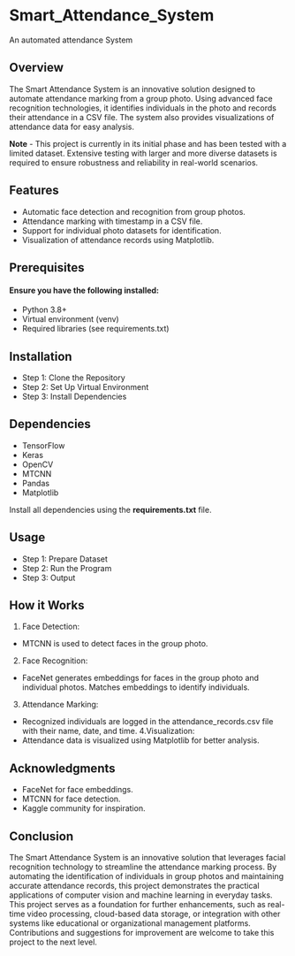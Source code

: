 # Smart_Attendance_System
An automated attendance System

## Overview
The Smart Attendance System is an innovative solution designed to automate attendance marking from a group photo. Using advanced face recognition technologies, it identifies individuals in the photo and records their attendance in a CSV file. The system also provides visualizations of attendance data for easy analysis.

**Note** -
This project is currently in its initial phase and has been tested with a limited dataset. Extensive testing with larger and more diverse datasets is required to ensure robustness and reliability in real-world scenarios.

## Features
- Automatic face detection and recognition from group photos.
- Attendance marking with timestamp in a CSV file.
- Support for individual photo datasets for identification.
- Visualization of attendance records using Matplotlib.

## Prerequisites
#### Ensure you have the following installed:
- Python 3.8+
- Virtual environment (venv)
- Required libraries (see requirements.txt)

## Installation
- Step 1: Clone the Repository
- Step 2: Set Up Virtual Environment
- Step 3: Install Dependencies

## Dependencies
- TensorFlow
- Keras
- OpenCV
- MTCNN
- Pandas
- Matplotlib

Install all dependencies using the **requirements.txt** file.

## Usage
- Step 1: Prepare Dataset
- Step 2: Run the Program
- Step 3: Output

## How it Works
1. Face Detection:
  - MTCNN is used to detect faces in the group photo.
2. Face Recognition:
  - FaceNet generates embeddings for faces in the group photo and individual photos. Matches embeddings to identify individuals.
3. Attendance Marking:
  - Recognized individuals are logged in the attendance_records.csv file with their name, date, and time.
4.Visualization:
  - Attendance data is visualized using Matplotlib for better analysis.

## Acknowledgments
- FaceNet for face embeddings.
- MTCNN for face detection.
- Kaggle community for inspiration.

## Conclusion
The Smart Attendance System is an innovative solution that leverages facial recognition technology to streamline the attendance marking process. By automating the identification of individuals in group photos and maintaining accurate attendance records, this project demonstrates the practical applications of computer vision and machine learning in everyday tasks. This project serves as a foundation for further enhancements, such as real-time video processing, cloud-based data storage, or integration with other systems like educational or organizational management platforms. Contributions and suggestions for improvement are welcome to take this project to the next level.
